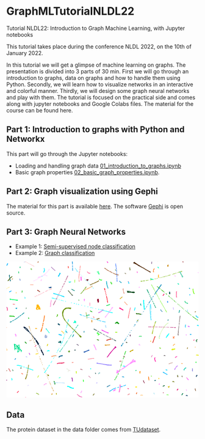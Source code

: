 # GraphMLTutorialNLDL22
Tutorial NLDL22: Introduction to Graph Machine Learning, with Jupyter notebooks

This tutorial takes place during the conference NLDL 2022, on the 10th of January 2022.

In this tutorial we will get a glimpse of machine learning on graphs. The presentation is divided into 3 parts of 30 min. First we will go through an introduction to graphs, data on graphs and how to handle them using Python. Secondly, we will learn how to visualize networks in an interactive and colorful manner. Thirdly, we will design some graph neural networks and play with them. The tutorial is focused on the practical side and comes along with jupyter notebooks and Google Colabs files. The material for the course can be found here. 

## Part 1: Introduction to graphs with Python and Networkx

This part will go through the Jupyter notebooks:
 - Loading and handling graph data [01_introduction_to_graphs.ipynb](https://github.com/uitml/GraphMLTutorialNLDL22/blob/main/01_introduction_to_graphs.ipynb)
 - Basic graph properties [02_basic_graph_properties.ipynb](https://github.com/uitml/GraphMLTutorialNLDL22/blob/main/02_basic_graph_properties.ipynb).

## Part 2: Graph visualization using Gephi

The material for this part is available [here](https://github.com/mizvol/gephi-tutorials). The software [Gephi](https://gephi.org/) is open source.

## Part 3: Graph Neural Networks

- Example 1: [Semi-supervised node classification](https://colab.research.google.com/drive/1KEOIUZhz4qwt68ICZcWJBSnUc_qEfkjm?usp=sharing)
- Example 2: [Graph classification](https://colab.research.google.com/drive/1UpYbq2QQeldCDibl-BmEaUQSFHkSlrmS?usp=sharing)

![Protein Graph Picture](https://github.com/uitml/GraphMLTutorialNLDL22/blob/main/Proteinsgraph.png)

## Data

The protein dataset in the data folder comes from [TUdataset](https://chrsmrrs.github.io/datasets/).

